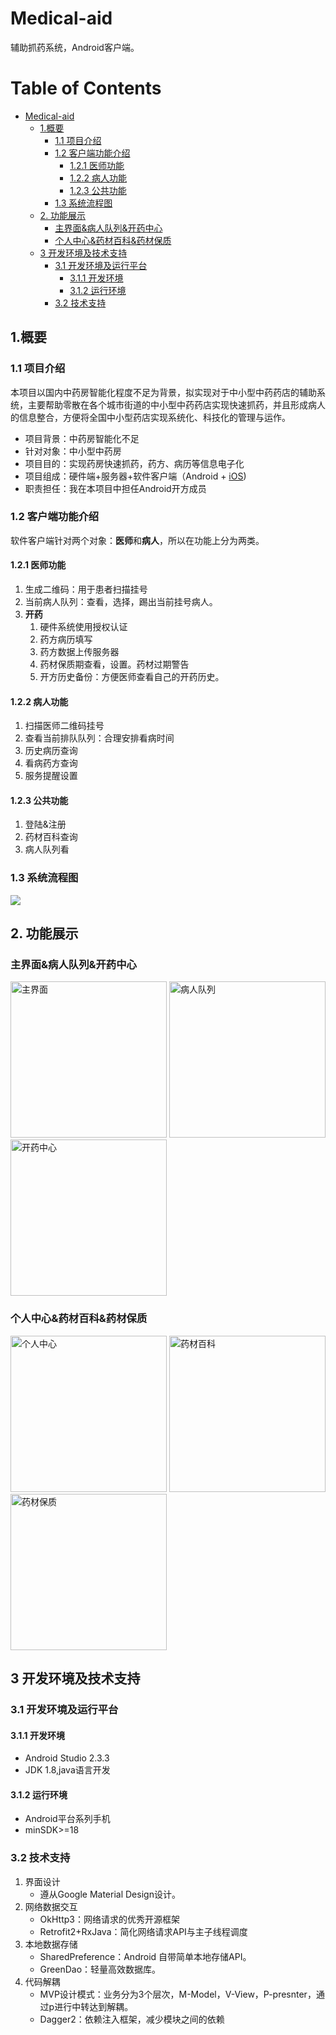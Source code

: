 ﻿# Medical-aid
辅助抓药系统，Android客户端。

Table of Contents
=================

* [Medical\-aid](#medical-aid)
  * [1\.概要](#1%E6%A6%82%E8%A6%81)
    * [1\.1 项目介绍](#11-%E9%A1%B9%E7%9B%AE%E4%BB%8B%E7%BB%8D)
    * [1\.2 客户端功能介绍](#12-%E5%AE%A2%E6%88%B7%E7%AB%AF%E5%8A%9F%E8%83%BD%E4%BB%8B%E7%BB%8D)
      * [1\.2\.1 医师功能](#121-%E5%8C%BB%E5%B8%88%E5%8A%9F%E8%83%BD)
      * [1\.2\.2 病人功能](#122-%E7%97%85%E4%BA%BA%E5%8A%9F%E8%83%BD)
      * [1\.2\.3 公共功能](#123-%E5%85%AC%E5%85%B1%E5%8A%9F%E8%83%BD)
    * [1\.3 系统流程图](#13-%E7%B3%BB%E7%BB%9F%E6%B5%81%E7%A8%8B%E5%9B%BE)
  * [2\. 功能展示](#2-%E5%8A%9F%E8%83%BD%E5%B1%95%E7%A4%BA)
    * [主界面&amp;病人队列&amp;开药中心](#%E4%B8%BB%E7%95%8C%E9%9D%A2%E7%97%85%E4%BA%BA%E9%98%9F%E5%88%97%E5%BC%80%E8%8D%AF%E4%B8%AD%E5%BF%83)
    * [个人中心&amp;药材百科&amp;药材保质](#%E4%B8%AA%E4%BA%BA%E4%B8%AD%E5%BF%83%E8%8D%AF%E6%9D%90%E7%99%BE%E7%A7%91%E8%8D%AF%E6%9D%90%E4%BF%9D%E8%B4%A8)
  * [3 开发环境及技术支持](#3-%E5%BC%80%E5%8F%91%E7%8E%AF%E5%A2%83%E5%8F%8A%E6%8A%80%E6%9C%AF%E6%94%AF%E6%8C%81)
    * [3\.1  开发环境及运行平台](#31--%E5%BC%80%E5%8F%91%E7%8E%AF%E5%A2%83%E5%8F%8A%E8%BF%90%E8%A1%8C%E5%B9%B3%E5%8F%B0)
      * [3\.1\.1 开发环境](#311-%E5%BC%80%E5%8F%91%E7%8E%AF%E5%A2%83)
      * [3\.1\.2 运行环境](#312-%E8%BF%90%E8%A1%8C%E7%8E%AF%E5%A2%83)
    * [3\.2 技术支持](#32-%E6%8A%80%E6%9C%AF%E6%94%AF%E6%8C%81)

## 1.概要

### 1.1 项目介绍

本项目以国内中药房智能化程度不足为背景，拟实现对于中小型中药药店的辅助系统，主要帮助零散在各个城市街道的中小型中药药店实现快速抓药，并且形成病人的信息整合，方便将全国中小型药店实现系统化、科技化的管理与运作。

- 项目背景：中药房智能化不足
- 针对对象：中小型中药房
- 项目目的：实现药房快速抓药，药方、病历等信息电子化
- 项目组成：硬件端+服务器+软件客户端（Android + [iOS](!https://github.com/Mclarenyang/medicine_aid))
- 职责担任：我在本项目中担任Android开方成员

### 1.2 客户端功能介绍

软件客户端针对两个对象：**医师**和**病人**，所以在功能上分为两类。

#### 1.2.1 医师功能

1. 生成二维码：用于患者扫描挂号
2. 当前病人队列：查看，选择，踢出当前挂号病人。
3. **开药**
   1. 硬件系统使用授权认证
   2. 药方病历填写
   3. 药方数据上传服务器
   4. 药材保质期查看，设置。药材过期警告
   5. 开方历史备份：方便医师查看自己的开药历史。

#### 1.2.2 病人功能

1. 扫描医师二维码挂号
2. 查看当前排队队列：合理安排看病时间
3. 历史病历查询
4. 看病药方查询
5. 服务提醒设置

#### 1.2.3 公共功能

1. 登陆&注册
2. 药材百科查询
3. 病人队列看

### 1.3 系统流程图

![](https://github.com/zzbb1199/Medical-aid/blob/master/pic/%E7%B3%BB%E7%BB%9F%E6%B5%81%E5%9B%BEpng.png)

## 2. 功能展示

### 主界面&病人队列&开药中心

​    <img src="https://github.com/zzbb1199/Medical-aid/blob/master/pic/%E4%B8%BB%E7%95%8C%E9%9D%A2.jpg" title="主界面" width="250px" alt="主界面">  <img src="https://github.com/zzbb1199/Medical-aid/blob/master/pic/%E7%97%85%E4%BA%BA%E9%98%9F%E5%88%97.jpg" title="病人队列"  width="250px" alt="病人队列"><img src="https://github.com/zzbb1199/Medical-aid/blob/master/pic/%E5%BC%80%E8%8D%AF%E4%B8%AD%E5%BF%83.jpg" title="开药中心"  width="250px" alt="开药中心">

### 个人中心&药材百科&药材保质

​    <img src="https://github.com/zzbb1199/Medical-aid/blob/master/pic/%E4%B8%AA%E4%BA%BA%E4%B8%AD%E5%BF%83.jpg" title="个人中心"  width="250px" alt="个人中心">  <img src="https://github.com/zzbb1199/Medical-aid/blob/master/pic/%E8%8D%AF%E6%9D%90%E7%99%BE%E7%A7%91.jpg" title="药材百科"  width="250px" alt="药材百科">  <img src="https://github.com/zzbb1199/Medical-aid/blob/master/pic/%E8%8D%AF%E6%9D%90%E4%BF%9D%E8%B4%A8%E6%9F%A5%E8%AF%A2.jpg" title="药材保质"  width="250px" alt="药材保质">




## 3 开发环境及技术支持

### 3.1  开发环境及运行平台

#### 3.1.1 开发环境

- Android Studio 2.3.3 
- JDK 1.8,java语言开发

#### 3.1.2 运行环境

- Android平台系列手机
- minSDK>=18

### 3.2 技术支持

1. 界面设计
   - 遵从Google Material Design设计。
2. 网络数据交互
   - OkHttp3：网络请求的优秀开源框架
   - Retrofit2+RxJava：简化网络请求API与主子线程调度
3. 本地数据存储
   - SharedPreference：Android 自带简单本地存储API。
   - GreenDao：轻量高效数据库。
4. 代码解耦
   - MVP设计模式：业务分为3个层次，M-Model，V-View，P-presnter，通过p进行中转达到解耦。
   - Dagger2：依赖注入框架，减少模块之间的依赖
